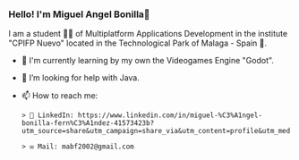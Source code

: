 ### Hello! I'm Miguel Angel Bonilla👋

I am a student 👨‍🎓 of Multiplatform Applications Development in the institute "CPIFP Nuevo" located in the Technological Park of Malaga - Spain 🏫.

- 🚀 I'm currently learning by my own the Videogames Engine "Godot".
- 🤔 I’m looking for help with Java.
- 📫 How to reach me: 

      > 💼 LinkedIn: https://www.linkedin.com/in/miguel-%C3%A1ngel-bonilla-fern%C3%A1ndez-41573423b?utm_source=share&utm_campaign=share_via&utm_content=profile&utm_medium=android_app

      > ✉ Mail: mabf2002@gmail.com
